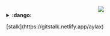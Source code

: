 <!--
**aylax/aylax** is a ✨ _special_ ✨ repository because its `README.md` (this file) appears on your GitHub profile.

Here are some ideas to get you started:

- 🔭 I’m currently working on ...
- 🌱 I’m currently learning ...
- 👯 I’m looking to collaborate on ...
- 🤔 I’m looking for help with ...
- 💬 Ask me about ...
- 📫 How to reach me: ...
- 😄 Pronouns: ...
- ⚡ Fun fact: ...
-->
<div align="center">
  <img src="https://cdn.jsdelivr.net/gh/aylax/cdn@master/img/avatar/cats-girl.jpeg">
</div>

<details>
  <summary>
    <b>:dango:</b>
    <p>[stalk](https://gitstalk.netlify.app/aylax)</p>
  </summary>
  <div align="center">
    <a href="https://github.com/anuraghazra/github-readme-stats">
      <img align="center" src="https://github-readme-stats.vercel.app/api/top-langs/?username=aylax&theme=buefy&include_all_commits=true">
      <img align="right" src="https://github-readme-stats.vercel.app/api?username=aylax&show_icons=true&theme=buefy&include_all_commits=true">
    </a>
  </div>
</details>

